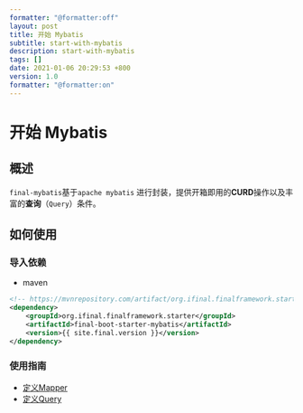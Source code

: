 ```yaml
---
formatter: "@formatter:off"
layout: post
title: 开始 Mybatis 
subtitle: start-with-mybatis 
description: start-with-mybatis 
tags: [] 
date: 2021-01-06 20:29:53 +800 
version: 1.0
formatter: "@formatter:on"
---
```


# 开始 Mybatis

## 概述

`final-mybatis`基于`apache mybatis` 进行封装，提供开箱即用的**CURD**操作以及丰富的**查询**（`Query`）条件。

## 如何使用

### 导入依赖

* maven

```xml
<!-- https://mvnrepository.com/artifact/org.ifinal.finalframework.starter/final-boot-starter-mybatis -->
<dependency>
    <groupId>org.ifinal.finalframework.starter</groupId>
    <artifactId>final-boot-starter-mybatis</artifactId>
    <version>{{ site.final.version }}</version>
</dependency>
```

### 使用指南

* [定义Mapper](use-mapper.md)
* [定义Query](use-query.md)

